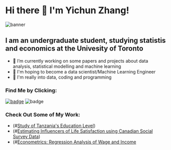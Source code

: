 # Hi there 👋 I'm Yichun Zhang! 
![banner](https://github.com/Yichun-Zhang-ZYC/supplement/blob/main/IMG_4386.jpg)
## I am an undergraduate student, studying statistis and economics at the Univesity of Toronto
- 🔭 I’m currently working on some papers and projects about data analysis, statistical modelling and machine learning 
- 🔭 I'm hoping to become a data scientist/Machine Learning Engineer
- 🔭 I'm really into data, coding and programming 


### Find Me by Clicking: 
[![badge](https://github.com/Yichun-Zhang-ZYC/supplement/blob/main/download.png)](https://www.linkedin.com/in/yichun-zhang-zyc/)
![badge](https://github.com/Yichun-Zhang-ZYC/supplement/blob/main/website-icon-5.png)

### Check Out Some of My Work: 
- (#[Study of Tanzania's Education Level](https://github.com/Yichun-Zhang-ZYC/Tanzania-Education-Analysis-with-R))
- (#[Estimating Influencers of Life Satisfaction using Canadian Social Survey Data](https://github.com/Yichun-Zhang-ZYC/Influencers-of-Life-Satistifaction))
- (#[Econometrics: Regression Analysis of Wage and Income]((https://github.com/Yichun-Zhang-ZYC/Econometrics---Education-and-wages))
